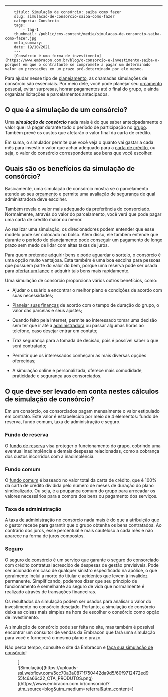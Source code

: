 ---
        titulo: Simulação de consórcio: saiba como fazer
        slug: simulacao-de-consorcio-saiba-como-fazer
        categoria: Consórcio
        tags:
            - tag-1
        thumbnail: /public/cms-content/media/simulacao-de-consorcio-saiba-como-fazer.jpg
        meta_summary: 
        date: 19/10/2021
        ---
        [Consórcio é uma forma de investimento](https://www.embracon.com.br/blog/o-consorcio-e-investimento-saiba-o-porque) em que o contratante se compromete a pagar um determinado valor em prestações em um prazo pré-determinado por ele mesmo.

Para ajudar nesse tipo de [planejamento](https://www.embracon.com.br/blog/planejamento-financeiro-um-guia-para-as-financas-nao-sairem-de-controle), as chamadas simulações de consórcio são essenciais. Por meio dele, você pode planejar seu [orçamento ](https://www.embracon.com.br/blog/aprenda-como-montar-um-orcamento-familiar-em-5-passos)pessoal, evitar surpresas, honrar pagamentos até o final do grupo, e ainda organizar licitações e parcelamentos antecipados.

O que é a simulação de um consórcio? 
-------------------------------------

Uma ***simulação de consórcio*** nada mais é do que saber antecipadamente o valor que irá pagar durante todo o período de participação no [grupo](https://www.embracon.com.br/blog/como-funciona-um-grupo-de-consorcio). Também prevê os custos que afetarão o valor final da carta de crédito.

Em suma, o simulador permite que você veja o quanto vai gastar a cada mês para investir o valor que achar adequado para a [carta de crédito](https://www.embracon.com.br/blog/correcao-carta-de-credito-consorcio), ou seja, o valor do consórcio correspondente aos bens que você escolher.

Quais são os benefícios da simulação de consórcio? 
---------------------------------------------------

Basicamente, uma simulação de consórcio mostra se o parcelamento atende ao seu [orçamento](https://www.embracon.com.br/blog/como-fazer-um-orcamento-familiar-sem-erro) e permite uma avaliação de segurança de qual administradora deve escolher.

Também revela o valor mais adequado da preferência do consorciado. Normalmente, através do valor do parcelamento, você verá que pode pagar uma carta de crédito maior ou menor.

Ao realizar uma simulação, os direcionadores podem entender que esse modelo pode ser colocado no bolso. Além disso, ele também entende que durante o período de planejamento pode conseguir um pagamento de longo prazo sem medo de lidar com altas taxas de juros.

Para quem pretende adquirir bens e pode aguardar o [sorteio](https://www.embracon.com.br/conhecaoconsorcio/como-sao-realizados-os-sorteios-nas-assembleias), o consórcio é uma opção muito vantajosa. Esta também é uma boa escolha para pessoas que possuem parte do valor do bem, porque uma reserva pode ser usada para [ofertar um lance](https://www.embracon.com.br/blog/como-funciona-o-lance) e adquirir tais bens mais rapidamente.

Uma simulação de consórcio proporciona vários outros benefícios, como:

- Ajudar o usuário a encontrar o melhor plano e condições de acordo com suas necessidades;

- [Planejar suas finanças](https://www.embracon.com.br/blog/planejar-aposentadoria-com-consorcio) de acordo com o tempo de duração do grupo, o valor das parcelas e seus ajustes;
- Quando feito pela Internet, permite ao interessado tomar uma decisão sem ter que ir até a [administradora](https://www.embracon.com.br/blog/como-escolher-uma-administradora-de-consorcio) ou passar algumas horas ao telefone, caso desejar entrar em contato;
- Traz segurança para a tomada de decisão, pois é possível saber o que será contratado;
- Permitir que os interessados ​​conheçam as mais diversas opções oferecidas;
- A simulação online e personalizada, oferece mais comodidade, praticidade e segurança aos consorciados.

O que deve ser levado em conta nestes cálculos de simulação de consórcio? 
--------------------------------------------------------------------------

Em um consórcio, os consorciados pagam mensalmente o valor estipulado em contrato. Este valor é estabelecido por meio de 4 elementos: fundo de reserva, fundo comum, taxa de administração e seguro.

### Fundo de reserva 

O [fundo de reserva](https://www.embracon.com.br/blog/o-que-e-e-como-funciona-o-fundo-de-reserva) visa proteger o funcionamento do grupo, cobrindo uma eventual inadimplência e demais despesas relacionadas, como a cobrança dos custos incorridos com a inadimplência.

### Fundo comum 

O [fundo comum](https://www.embracon.com.br/blog/o-que-e-o-fundo-comum-no-consorcio) é baseado no valor total da carta de crédito, que é 100% da carta de crédito dividida pelo número de meses de duração do plano sindicalizado. Ou seja, é a poupança comum do grupo para arrecadar os valores necessários para a compra dos bens ou pagamento dos serviços.

### Taxa de administração 

A[ taxa de administração](https://www.embracon.com.br/blog/como-funciona-a-taxa-de-administracao-de-um-consorcio) no consórcio nada mais é do que a atribuição que o gestor recebe para garantir que o grupo obtenha os bens contratados. Ao contrário dos juros, esse percentual é mais cauteloso a cada mês e não aparece na forma de juros compostos.

### Seguro 

O [seguro de consórcio](https://www.embracon.com.br/blog/seguro-de-consorcio-quando-vale-a-pena) é um serviço que garante o seguro do consorciado com crédito contratual acrescido de despesas de gestão previsíveis. Pode ser acionado em caso de qualquer sinistro especificado na apólice, o que geralmente inclui a morte do titular e acidentes que levem à invalidez permanente. Simplificando, podemos dizer que seu princípio de funcionamento é semelhante ao seguro de vida que normalmente é realizado através de transações financeiras.

Os resultados da simulação podem ser usados ​​para analisar o valor do investimento no consórcio desejado. Portanto, a simulação de consórcio deixa as coisas mais simples na hora de escolher o consórcio como opção de investimento.

A simulação de consórcio pode ser feita no site, mas também é possível encontrar um consultor de vendas da Embracon que fará uma simulação para você e fornecerá o mesmo plano e prazo.

Não perca tempo, consulte o site da Embracon e [faça sua simulação de consórcio](https://www.embracon.com.br/consorcio/?utm_source=blog&utm_medium=referral&utm_content=)!

<figure class="w-richtext-figure-type-image w-richtext-align-center">[<div>![Simulação](https://uploads-ssl.webflow.com/5cc70a3a0871f750442da9d5/60f9712472ed955fc6a66c22_CTA_PRODUTOS.png)</div>](https://www.embracon.com.br/consorcio/?utm_source=blog&utm_medium=referral&utm_content=)</figure>
        